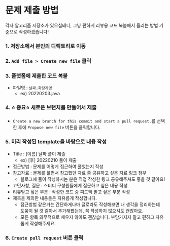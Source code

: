 # 문제 제출 방법

각자 알고리즘 저장소가 있으실테니, 그냥 편하게 리뷰용 코드 복붙해서 올리는 방법 기준으로 작성하겠습니다!

### 1. 저장소에서 본인의 디렉토리로 이동

### 2. `Add file > Create new file` 클릭

### 3. 플랫폼에 제출한 코드 복붙

- 파일명 : `날짜.확장자명`
  - ex) 20220203.java

### 4. ⭐ 중요⭐ 새로운 브랜치를 만들어서 제출

- `Create a new branch for this commit and start a pull request.`를 선택한 후에 `Propose new file` 버튼을 클릭합니다.

### 5. 미리 작성된 template을 바탕으로 내용 작성

- Title : [이름] 날짜 풀이 제출
  - ex) [후] 20220210 풀이 제출
- 접근방법 : 문제를 어떻게 접근하여 풀었는지 작성
- 참고자료 : 문제를 풀면서 참고했던 자료 중 공유하고 싶은 자료 링크 첨부
  - 블로그에 풀이 작성하시는 분은 직접 작성한 링크 공유해주셔도 좋을 것 같아요!
- 고민사항, 질문 : 스터디 구성원들에게 질문하고 싶은 내용 작성
- 리뷰받고 싶은 부분 : 작성한 코드 중 피드백 받고 싶은 부분 작성
- 제목을 제외한 내용들은 자유롭게 작성합니다.
  - 접근방법 같은거는 간단하게나마 글로라도 작성해보면 내 생각을 정리하는데 도움이 될 것 같아서 추가해봤는데, 꼭 작성하지 않으셔도 괜찮아요.
  - 모든 항목 의무적으로 채우지 않아도 괜찮습니다. 부담가지지 말고 편하고 자유롭게 작성해주세요.

### 6. `Create pull request` 버튼 클릭
